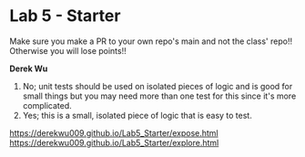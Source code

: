 # Lab 5 - Starter

Make sure you make a PR to your own repo's main and not the class' repo!! Otherwise you will lose points!!

**Derek Wu**

1. No; unit tests should be used on isolated pieces of logic and is good for
   small things but you may need more than one test for this since it's more
   complicated.
   <br>
2. Yes; this is a small, isolated piece of logic that is easy to test.

https://derekwu009.github.io/Lab5_Starter/expose.html
https://derekwu009.github.io/Lab5_Starter/explore.html

